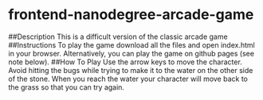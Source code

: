 frontend-nanodegree-arcade-game
===============================


##Description
This is a difficult version of the classic arcade game 
##Instructions
To play the game download all the files and open index.html in your browser. Alternatively, you can play the game on github pages (see note below).
##How To Play
Use the arrow keys to move the character. Avoid hitting the bugs while trying to make it to the water on the other side of the stone. When you reach the water your character will move back to the grass so that you can try again.